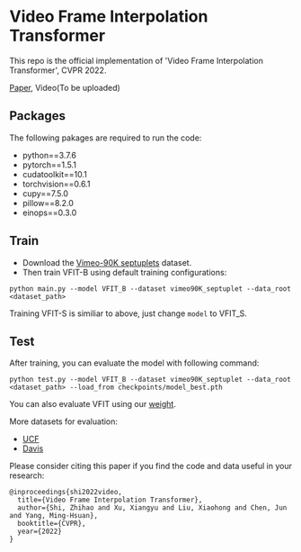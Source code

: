# Video Frame Interpolation Transformer

This repo is the official implementation of 'Video Frame Interpolation Transformer', CVPR 2022.

[Paper](https://arxiv.org/pdf/2111.13817.pdf), Video(To be uploaded)

## Packages
The following pakages are required to run the code:
* python==3.7.6
* pytorch==1.5.1
* cudatoolkit==10.1
* torchvision==0.6.1
* cupy==7.5.0
* pillow==8.2.0
* einops==0.3.0


## Train
* Download the [Vimeo-90K septuplets](http://toflow.csail.mit.edu/) dataset. 
* Then train VFIT-B using default training configurations:

```
python main.py --model VFIT_B --dataset vimeo90K_septuplet --data_root <dataset_path>
```
Training VFIT-S is similiar to above, just change ```model``` to VFIT_S.

## Test
After training, you can evaluate the model with following command:
```
python test.py --model VFIT_B --dataset vimeo90K_septuplet --data_root <dataset_path> --load_from checkpoints/model_best.pth
```
You can also evaluate VFIT using our [weight](https://drive.google.com/drive/folders/1FMQv9VuoexlinzjZ4vuGEZAZDgywzH9T?usp=sharing).

More datasets for evaluation:
* [UCF](https://www.google.com/url?q=https%3A%2F%2Fwww.dropbox.com%2Fs%2Fdbihqk5deobn0f7%2Fucf101_extracted.zip%3Fdl%3D0&sa=D&sntz=1&usg=AFQjCNE8CyLdENKhJf2eyFUWu6G2D1iJUQ)
* [Davis](https://www.google.com/url?q=https%3A%2F%2Fwww.dropbox.com%2Fs%2F9t6x7fi9ui0x6bt%2Fdavis-90.zip%3Fdl%3D0&sa=D&sntz=1&usg=AFQjCNG7jT-Up65GD33d1tUftjPYNdQxkg)


Please consider citing this paper if you find the code and data useful in your research:
```
@inproceedings{shi2022video,
  title={Video Frame Interpolation Transformer},
  author={Shi, Zhihao and Xu, Xiangyu and Liu, Xiaohong and Chen, Jun and Yang, Ming-Hsuan},
  booktitle={CVPR},
  year={2022}
}
```
